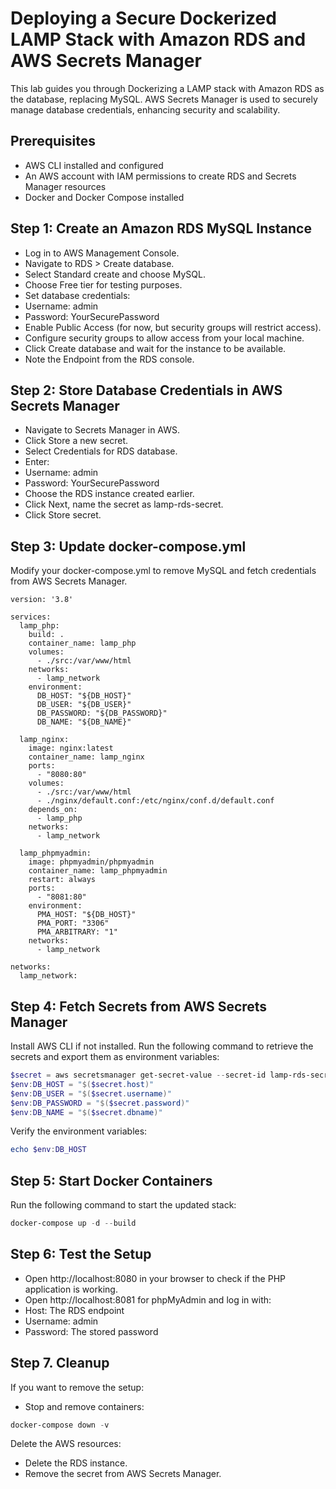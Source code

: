 # Deploying a Secure Dockerized LAMP Stack with Amazon RDS and AWS Secrets Manager
This lab guides you through Dockerizing a LAMP stack with Amazon RDS as the database, replacing MySQL. AWS Secrets Manager is used to securely manage database credentials, enhancing security and scalability.

## Prerequisites

* AWS CLI installed and configured
* An AWS account with IAM permissions to create RDS and Secrets Manager resources
* Docker and Docker Compose installed

## Step 1: Create an Amazon RDS MySQL Instance

* Log in to AWS Management Console.
* Navigate to RDS > Create database.
* Select Standard create and choose MySQL.
* Choose Free tier for testing purposes.
* Set database credentials:
*   Username: admin
*   Password: YourSecurePassword
* Enable Public Access (for now, but security groups will restrict access).
* Configure security groups to allow access from your local machine.
* Click Create database and wait for the instance to be available.
* Note the Endpoint from the RDS console.

## Step 2: Store Database Credentials in AWS Secrets Manager

* Navigate to Secrets Manager in AWS.
* Click Store a new secret.
* Select Credentials for RDS database.
*   Enter:
*   Username: admin
*   Password: YourSecurePassword
* Choose the RDS instance created earlier.
* Click Next, name the secret as lamp-rds-secret.
* Click Store secret.

## Step 3: Update docker-compose.yml

Modify your docker-compose.yml to remove MySQL and fetch credentials from AWS Secrets Manager.

```docker-compose
version: '3.8'

services:
  lamp_php:
    build: .
    container_name: lamp_php
    volumes:
      - ./src:/var/www/html
    networks:
      - lamp_network
    environment:
      DB_HOST: "${DB_HOST}"
      DB_USER: "${DB_USER}"
      DB_PASSWORD: "${DB_PASSWORD}"
      DB_NAME: "${DB_NAME}"

  lamp_nginx:
    image: nginx:latest
    container_name: lamp_nginx
    ports:
      - "8080:80"
    volumes:
      - ./src:/var/www/html
      - ./nginx/default.conf:/etc/nginx/conf.d/default.conf
    depends_on:
      - lamp_php
    networks:
      - lamp_network

  lamp_phpmyadmin:
    image: phpmyadmin/phpmyadmin
    container_name: lamp_phpmyadmin
    restart: always
    ports:
      - "8081:80"
    environment:
      PMA_HOST: "${DB_HOST}"
      PMA_PORT: "3306"
      PMA_ARBITRARY: "1"
    networks:
      - lamp_network

networks:
  lamp_network:

```

## Step 4: Fetch Secrets from AWS Secrets Manager

Install AWS CLI if not installed.
Run the following command to retrieve the secrets and export them as environment variables:

```powershell
$secret = aws secretsmanager get-secret-value --secret-id lamp-rds-secret --query SecretString --output text | ConvertFrom-Json
$env:DB_HOST = "$($secret.host)"
$env:DB_USER = "$($secret.username)"
$env:DB_PASSWORD = "$($secret.password)"
$env:DB_NAME = "$($secret.dbname)"
```

Verify the environment variables:

```powershell
echo $env:DB_HOST
```
## Step 5: Start Docker Containers

Run the following command to start the updated stack:
```powershell
docker-compose up -d --build
```
## Step 6: Test the Setup
* Open http://localhost:8080 in your browser to check if the PHP application is working.
* Open http://localhost:8081 for phpMyAdmin and log in with:
*   Host: The RDS endpoint
*  Username: admin
*   Password: The stored password

## Step 7. Cleanup

If you want to remove the setup:
* Stop and remove containers:
```powershell
docker-compose down -v
```

Delete the AWS resources:
* Delete the RDS instance.
* Remove the secret from AWS Secrets Manager.
